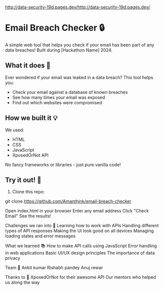 http://data-security-19d.pages.dev/http://data-security-19d.pages.dev/


# Email Breach Checker 🔒

A simple web tool that helps you check if your email has been part of any data breaches! Built during [Hackathon Name] 2024.



## What it does 🤔

Ever wondered if your email was leaked in a data breach? This tool helps you:
- Check your email against a database of known breaches
- See how many times your email was exposed
- Find out which websites were compromised

## How we built it 💡

We used:
- HTML
- CSS
- JavaScript
- XposedOrNot API

No fancy frameworks or libraries - just pure vanilla code! 

## Try it out! 🚀

1. Clone this repo:

git clone https://github.com/Amanthink/email-breach-checker

Open index.html in your browser
Enter any email address
Click "Check Email"
See the results!

Challenges we ran into 🤕
Learning how to work with APIs
Handling different types of API responses
Making the UI look good on all devices
Managing loading states and error messages


What we learned 📚
How to make API calls using JavaScript
Error handling in web applications
Basic UI/UX design principles
The importance of data privacy

Team 👥
Ankit kumar
Rishabh pandey
Anuj rewar

Thanks to 🙏
XposedOrNot for their awesome API
Our mentors who helped us along the way
